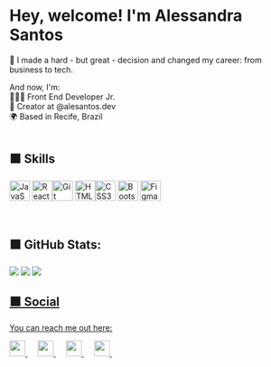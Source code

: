 # Hey, welcome! I'm Alessandra Santos

🔄 I made a hard - but great - decision and changed my career: from business to tech.<br>

And now, I'm:<br>
👩🏻‍💻 Front End Developer Jr. <br>
🚀 Creator at @alesantos.dev <br>
🌍 Based in Recife, Brazil<br><br>

## ⬛️  Skills
<p align="left">
<a href="https://developer.mozilla.org/en-US/docs/Web/JavaScript" target="_blank" rel="noreferrer"><img src="https://raw.githubusercontent.com/danielcranney/readme-generator/main/public/icons/skills/javascript-colored.svg" width="36" height="36" alt="JavaScript" /></a> <a href="https://reactjs.org/" target="_blank" rel="noreferrer"><img src="https://raw.githubusercontent.com/danielcranney/readme-generator/main/public/icons/skills/react-colored.svg" width="36" height="36" alt="React" /></a><a href="https://git-scm.com/" target="_blank" rel="noreferrer"><img src="https://raw.githubusercontent.com/danielcranney/readme-generator/main/public/icons/skills/git-colored.svg" width="36" height="36" alt="Git" /></a>
<a href="https://developer.mozilla.org/en-US/docs/Glossary/HTML5" target="_blank" rel="noreferrer"><img src="https://raw.githubusercontent.com/danielcranney/readme-generator/main/public/icons/skills/html5-colored.svg" width="36" height="36" alt="HTML5" /></a><a href="https://www.w3.org/TR/CSS/#css" target="_blank" rel="noreferrer"><img src="https://raw.githubusercontent.com/danielcranney/readme-generator/main/public/icons/skills/css3-colored.svg" width="36" height="36" alt="CSS3" /></a>
<a href="https://getbootstrap.com/" target="_blank" rel="noreferrer"><img src="https://raw.githubusercontent.com/danielcranney/readme-generator/main/public/icons/skills/bootstrap-colored.svg" width="36" height="36" alt="Bootstrap" /></a>
<a href="https://www.figma.com/" target="_blank" rel="noreferrer"><img src="https://raw.githubusercontent.com/danielcranney/readme-generator/main/public/icons/skills/figma-colored.svg" width="36" height="36" alt="Figma" /></a>
</p><br>

## ⬛️ GitHub Stats:
![](https://github-readme-stats.vercel.app/api?username=alesmsantos&theme=radical&hide_border=true&include_all_commits=false&count_private=true) ![](https://github-readme-streak-stats.herokuapp.com/?user=alesmsantos&theme=radical&hide_border=true) ![](https://github-readme-stats.vercel.app/api/top-langs/?username=alesmsantos&theme=radical&hide_border=true&include_all_commits=false&count_private=true&layout=compact)
<a href="http://www.github.com/alesmsantos">


## ⬛️ Social
You can reach me out here:<br>

  <a href= "https://instagram.com/alesantos.dev">
    <img src="https://img.icons8.com/ios-glyphs/256/0cd0cd/instagram-new.svg" width="28px"/>
  </a>
  &emsp;
  <a href="https://linkedin.com/in/alessandrasantoss">
    <img src="https://img.icons8.com/ios-filled/256/0cd0cd/linkedin.svg" width="28px"/>
  </a>
  &emsp;
  <a href="https://www.youtube.com/channel/UC3rU2a5u_XPup2M3vOjUjkg">
    <img src="https://img.icons8.com/ios-filled/256/0cd0cd/youtube.svg" width="28px"/>
  </a>
  &emsp;
  <a href="https://www.flowcode.com/page/alesantos">
    <img src="https://img.icons8.com/material/256/0cd0cd/globe--v1.png" width="28px"/>
  </a>
  &emsp;
 <br><br>
